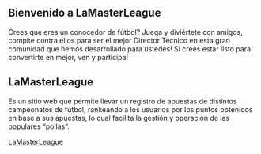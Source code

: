 ## Bienvenido a LaMasterLeague

Crees que eres un conocedor de fútbol? Juega y diviértete con amigos, compite contra ellos para ser el mejor Director Técnico en esta gran comunidad que hemos desarrollado para ustedes! Si crees estar listo para convertirte en mejor, ven y participa!

## LaMasterLeague

Es un sitio web que permite llevar un registro de apuestas de distintos campeonatos de fútbol, rankeando a los usuarios por los puntos obtenidos en base a sus apuestas, lo cual facilita la gestión y operación de las populares “pollas”. 

[LaMasterLeague](https://lamasterleague.cl/)
